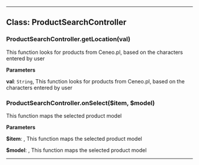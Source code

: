 
* * *

## Class: ProductSearchController


### ProductSearchController.getLocation(val) 

This function looks for products from Ceneo.pl, based on the characters entered by user

**Parameters**

**val**: `String`, This function looks for products from Ceneo.pl, based on the characters entered by user


### ProductSearchController.onSelect($item, $model) 

This function maps the selected product model

**Parameters**

**$item**: , This function maps the selected product model

**$model**: , This function maps the selected product model




* * *











